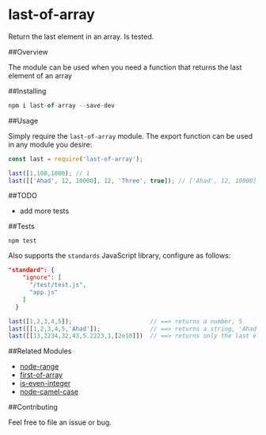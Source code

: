 # last-of-array
Return the last element in an array. Is tested.

##Overview

The module can be used when you need a function that returns the last element of an array

##Installing 

```javascript
npm i last-of-array --save-dev
```

##Usage

Simply require the `last-of-array` module. The export function can be used in any module you desire:

```javascript
const last = require('last-of-array');

last([1,100,1000); // 1
last([['Ahad', 12, 10000], 12, 'Three', true]); // ['Ahad', 12, 10000]

```

##TODO

* add more tests

##Tests

`npm test`

Also supports the `standards` JavaScript library, configure as follows:

```JSON
"standard": {
    "ignore": [
      "/test/test.js",
      "app.js"
    ]
  }
```

```javascript
last([1,2,3,4,5]);                      // ==> returns a number, 5
last([[1,2,3,4,5,'Ahad']);              // ==> returns a string, 'Ahad'
last([[13,2234,32,43,5.2223,1,[2e10]])  // ==> returns only the last element, an array: 2e10
```

##Related Modules

* [node-range](https://github.com/ahadb/node-range)
* [first-of-array](https://github.com/ahadb/first-of-array)
* [is-even-integer](https://github.com/ahadb/is-even-integer)
* [node-camel-case](https://github.com/ahadb/node-camel-case)

##Contributing

Feel free to file an issue or bug.
